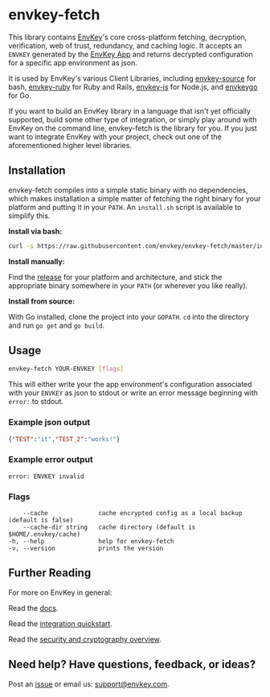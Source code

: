 # envkey-fetch

This library contains [EnvKey](https://www.envkey.com)'s core cross-platform fetching, decryption, verification, web of trust, redundancy, and caching logic. It accepts an `ENVKEY` generated by the [EnvKey App](https://www.github.com/envkey/envkey-app) and returns decrypted configuration for a specific app environment as json.

It is used by EnvKey's various Client Libraries, including [envkey-source](https://github.com/envkey/envkey-source) for bash, [envkey-ruby](https://github.com/envkey/envkey-ruby) for Ruby and Rails, [envkey-js](https://github.com/envkey/envkey-js) for Node.js, and [envkeygo](https://github.com/envkey/envkeygo) for Go.

If you want to build an EnvKey library in a language that isn't yet officially supported, build some other type of integration, or simply play around with EnvKey on the command line, envkey-fetch is the library for you. If you just want to integrate EnvKey with your project, check out one of the aforementioned higher level libraries.

## Installation

envkey-fetch compiles into a simple static binary with no dependencies, which makes installation a simple matter of fetching the right binary for your platform and putting it in your `PATH`. An `install.sh` script is available to simplify this.

**Install via bash:**

```bash
curl -s https://raw.githubusercontent.com/envkey/envkey-fetch/master/install.sh | bash
```

**Install manually:**

Find the [release](https://github.com/envkey/envkey-fetch/releases) for your platform and architecture, and stick the appropriate binary somewhere in your `PATH` (or wherever you like really).

**Install from source:**

With Go installed, clone the project into your `GOPATH`. `cd` into the directory and run `go get` and `go build`.

## Usage

```bash
envkey-fetch YOUR-ENVKEY [flags]
```

This will either write your the app environment's configuration associated with your `ENVKEY` as json to stdout or write an error message beginning with `error:` to stdout.

### Example json output

```json
{"TEST":"it","TEST_2":"works!"}
```

### Example error output

```text
error: ENVKEY invalid
```

### Flags

```text
    --cache              cache encrypted config as a local backup (default is false)
    --cache-dir string   cache directory (default is $HOME/.envkey/cache)
-h, --help               help for envkey-fetch
-v, --version            prints the version
```

## Further Reading

For more on EnvKey in general:

Read the [docs](https://docs.envkey.com).

Read the [integration quickstart](https://docs.envkey.com/integration-quickstart.html).

Read the [security and cryptography overview](https://security.envkey.com).

## Need help? Have questions, feedback, or ideas?

Post an [issue](https://github.com/envkey/envkey-fetch/issues) or email us: [support@envkey.com](mailto:support@envkey.com).






